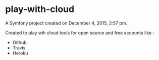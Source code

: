 play-with-cloud
===============

A Symfony project created on December 4, 2015, 2:57 pm.

Created to play wih cloud tools for open source and free accounts like : 

* Github
* Travis
* Heroku
